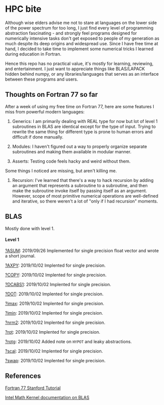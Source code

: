 # HPC bite

Although wise elders advise me not to stare at languages on the lower side of the power spectrum for too long, I just find every level of programming abstraction fascinating - and strongly feel programs designed for numerically intensive tasks don't get exposed to people of my generation as much despite its deep origins and widespread use. Since I have free time at hand, I decided to take time to implement some numerical tricks I learned during education in Fortran.

Hence this repo has no practical value, it's mostly for learning, reviewing, and entertainment. I just want to appreciate things like BLAS/LAPACK hidden behind numpy, or any libraries/languages that serves as an interface between these programs and users.


## Thoughts on Fortran 77 so far

After a week of using my free time on Fortran 77, here are some features I miss from powerful modern languages:

1) Generics: I am primarily dealing with REAL type for now but lot of level 1 subroutines in BLAS are identical except for the type of input. Trying to rewrite the same thing for different type is prone to human errors and difficult if done manually.

2) Modules: I haven't figured out a way to properly organize separate subroutines and making them available in modular manner.

3) Asserts: Testing code feels hacky and weird without them.



Some things I noticed are missing, but aren't killing me.

1) Recursion: I've learned that there's a way to hack recursion by adding an argument that represents a subroutine to a subroutine, and then make the subroutine invoke itself by passing itself as an argument. However, scope of most primitive numerical operations are well-defined and iterative, so there weren't a lot of "only if I had recursion" moments.


## BLAS
Mostly done with level 1.

#### Level 1
[?ASUM](BLAS/l1/asum): 2019/09/26 Implemented for single precision float vector and wrote a short journal.

[?AXPY](BLAS/l1/axpy): 2019/10/02 Implented for single precision.

[?COPY](BLAS/l1/copy): 2019/10/02 Implented for single precision.

[?DCABS1](BLAS/l1/dcabs1): 2019/10/02 Implented for single precision.

[?DOT](BLAS/l1/dot): 2019/10/02 Implented for single precision.

[?imax](BLAS/l1/imax): 2019/10/02 Implented for single precision.

[?imin](BLAS/l1/imin): 2019/10/02 Implented for single precision.

[?nrm2](BLAS/l1/nrm2): 2019/10/02 Implented for single precision.

[?rot](BLAS/l1/rot): 2019/10/02 Implented for single precision.

[?rotg](BLAS/l1/rotg): 2019/10/02 Added note on `HYPOT` and leaky abstractions.

[?scal](BLAS/l1/scal): 2019/10/02 Implented for single precision.

[?swap](BLAS/l1/swap): 2019/10/02 Implented for single precision.

## References

[Fortran 77 Stanford Tutorial](https://web.stanford.edu/class/me200c/tutorial_77/)

[Intel Math Kernel documentation on BLAS](https://software.intel.com/en-us/mkl-developer-reference-fortran-overview)